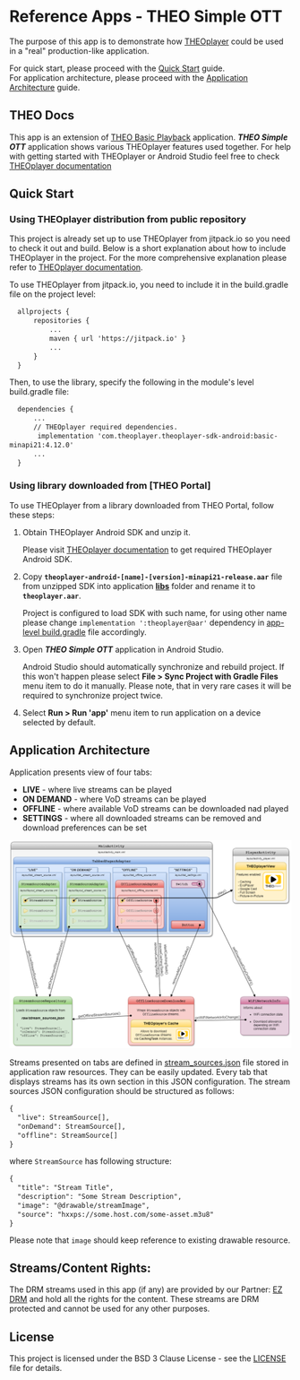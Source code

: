 # Reference Apps - THEO Simple OTT

The purpose of this app is to demonstrate how [THEOplayer] could be used in a "real" production-like
application.

For quick start, please proceed with the [Quick Start](#quick-start) guide.  
For application architecture, please proceed with the [Application Architecture](#application-architecture) guide.


## THEO Docs

This app is an extension of [THEO Basic Playback] application. _**THEO Simple OTT**_ application shows various THEOplayer features used together. 
For help with getting started with THEOplayer or Android Studio feel free to check [THEOplayer documentation]


## Quick Start

### Using THEOplayer distribution from public repository

This project is already set up to use THEOplayer from jitpack.io so you need to check it out and build.
Below is a short explanation about how to include THEOplayer in the project.
For the more comprehensive explanation please refer to [THEOplayer documentation].

To use THEOplayer from jitpack.io, you need to include it in the build.gradle file on the project level:

      allprojects {
          repositories {
              ...
              maven { url 'https://jitpack.io' }
              ...
          }
      }

Then, to use the library, specify the following in the module's level build.gradle file:

      dependencies {
          ...
          // THEOplayer required dependencies.
           implementation 'com.theoplayer.theoplayer-sdk-android:basic-minapi21:4.12.0'
          ...
      }

### Using library downloaded from [THEO Portal]

To use THEOplayer from a library downloaded from THEO Portal, follow these steps:
1. Obtain THEOplayer Android SDK and unzip it.

   Please visit [THEOplayer documentation] to get required THEOplayer Android SDK.

2. Copy **`theoplayer-android-[name]-[version]-minapi21-release.aar`** file from unzipped SDK into
   application **[libs]** folder and rename it to **`theoplayer.aar`**.

   Project is configured to load SDK with such name, for using other name please change
   `implementation ':theoplayer@aar'` dependency in [app-level build.gradle] file accordingly.

3. Open _**THEO Simple OTT**_ application in Android Studio.

   Android Studio should automatically synchronize and rebuild project. If this won't happen please
   select **File > Sync Project with Gradle Files** menu item to do it manually. Please note, that
   in very rare cases it will be required to synchronize project twice.

4. Select **Run > Run 'app'** menu item to run application on a device selected by default.


## Application Architecture

Application presents view of four tabs:

  * **LIVE** - where live streams can be played
  * **ON DEMAND** - where VoD streams can be played
  * **OFFLINE** - where available VoD streams can be downloaded nad played
  * **SETTINGS** - where all downloaded streams can be removed and download preferences can be set

![Architecture Diagram](guides/images/architecture_diagram.png "Architecture Diagram")

Streams presented on tabs are defined in [stream_sources.json] file stored in application raw
resources. They can be easily updated. Every tab that displays streams has its own section in this
JSON configuration. The stream sources JSON configuration should be structured as follows:

```
{
  "live": StreamSource[],
  "onDemand": StreamSource[],
  "offline": StreamSource[]
}
```

where `StreamSource` has following structure:

```
{
  "title": "Stream Title",
  "description": "Some Stream Description",
  "image": "@drawable/streamImage",
  "source": "hxxps://some.host.com/some-asset.m3u8"
}
```

Please note that `image` should keep reference to existing drawable resource.


## Streams/Content Rights:

The DRM streams used in this app (if any) are provided by our Partner: [EZ DRM] and hold all
the rights for the content. These streams are DRM protected and cannot be used for any other purposes.


## License

This project is licensed under the BSD 3 Clause License - see the [LICENSE] file for details.


[//]: # (Links and Guides reference)
[THEOplayer]: https://www.theoplayer.com/
[THEOplayer documentation]: https://docs.theoplayer.com/getting-started/01-sdks/02-android/00-getting-started.md#getting-started-on-android
[THEO Basic Playback]: ../Basic-Playback
[Get Started with THEOplayer]: https://www.theoplayer.com/licensing
[EZ DRM]: https://ezdrm.com/

[//]: # (Project files reference)
[LICENSE]: LICENSE
[libs]: libs
[app-level build.gradle]: build.gradle.kts
[stream_sources.json]: src/main/res/raw/stream_sources.json
